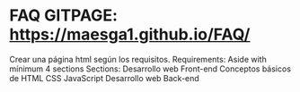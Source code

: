 # FAQ GITPAGE: https://maesga1.github.io/FAQ/
Crear una página html según los requisitos.
Requirements:
Aside with mínimum 4 sections
Sections: 
Desarrollo web Front-end
Conceptos básicos de HTML
CSS
JavaScript
Desarrollo web Back-end
